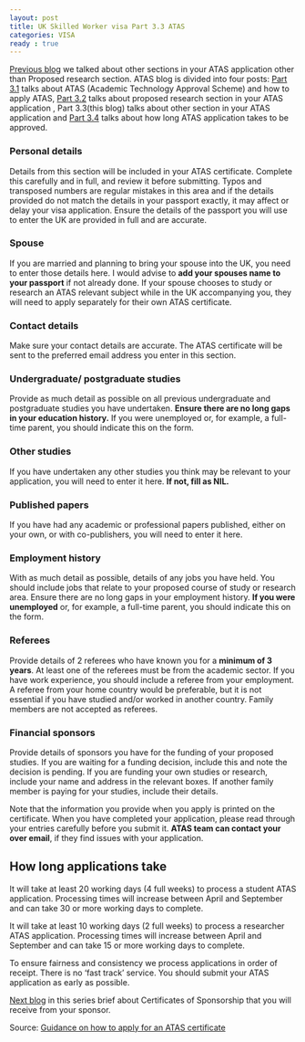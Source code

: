 ```yaml
---
layout: post
title: UK Skilled Worker visa Part 3.3 ATAS
categories: VISA
ready : true
---
```


[Previous blog](skilled-worker-p3-2-atas) we talked about other 
sections in your ATAS application other than Proposed research section.
ATAS blog is divided into four posts: [Part 3.1](skilled-worker-p3-1-atas) talks about 
ATAS (Academic Technology Approval Scheme) and how to apply ATAS, [Part 3.2](skilled-worker-p3-2-atas) talks about 
proposed research section in your ATAS application , Part 3.3(this blog) talks about other section in 
your ATAS application and [Part 3.4](skilled-worker-p3-4-atas) talks about how long ATAS application takes to be 
approved.

### Personal details

Details from this section will be included in your ATAS certificate. Complete 
this carefully and in full, and review it before submitting. Typos and transposed 
numbers are regular mistakes in this area and if the details provided do not 
match the details in your passport exactly, it may affect or delay your visa 
application. Ensure the details of the passport you will use to enter the 
UK are provided in full and are accurate.

### Spouse

If you are married and planning to bring your spouse into the UK, 
you need to enter those details here. I would advise to **add your spouses 
name to your passport** if not already done. If 
your spouse chooses to study or research an ATAS relevant subject while in 
the UK accompanying you, they will need to apply separately for their own 
ATAS certificate.

### Contact details

Make sure your contact details are accurate. The ATAS certificate will 
be sent to the preferred email address you enter in this section.

### Undergraduate/ postgraduate studies

Provide as much detail as possible on all previous undergraduate and 
postgraduate studies you have undertaken. **Ensure there are no long gaps 
in your education history.** If you were unemployed or, for 
example, a full-time parent, you should indicate this on the form.

### Other studies

If you have undertaken any other studies you think may be relevant to your 
application, you will need to enter it here. **If not, fill as NIL.**

### Published papers

If you have had any academic or professional papers published, either on 
your own, or with co-publishers, you will need to enter it here.

### Employment history

With as much detail as possible, details of any jobs you have held. You should 
include jobs that relate to your proposed course of study or research area. 
Ensure there are no long gaps in your employment history. **If you 
were unemployed** or, for example, a full-time parent, you should indicate 
this on the form.

### Referees

Provide details of 2 referees who have known you for a **minimum of 3 years**. 
At least one of the referees must be from the academic sector. If you have 
work experience, you should include a referee from your employment. A 
referee from your home country would be preferable, but it is not essential 
if you have studied and/or worked in another country. Family members are 
not accepted as referees.

### Financial sponsors

Provide details of sponsors you have for the funding of your proposed studies. 
If you are waiting for a funding decision, include this and note the decision 
is pending. If you are funding your own studies or research, include your name 
and address in the relevant boxes. If another family member is paying for 
your studies, include their details.

Note that the information you provide when you apply is printed on the certificate. 
When you have completed your application, please read through your entries carefully
before you submit it. **ATAS team can contact your over email**, if they find issues 
with your application.

## How long applications take

It will take at least 20 working days (4 full weeks) to process a student 
ATAS application. Processing times will increase between April and September 
and can take 30 or more working days to complete.

It will take at least 10 working days (2 full weeks) to process a researcher 
ATAS application. Processing times will increase between April and September 
and can take 15 or more working days to complete.

To ensure fairness and consistency we process applications in order of receipt. 
There is no ‘fast track’ service. You should submit your ATAS application as 
early as possible.

[Next blog](skilled-worker-p4-cos) in this series brief about Certificates 
of Sponsorship that you will receive from your sponsor.

Source: [Guidance on how to apply for an ATAS certificate](https://www.gov.uk/guidance/guidance-on-how-to-apply-for-an-atas-certificate)
